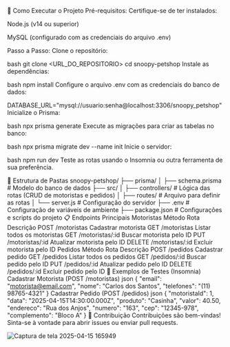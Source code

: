 🚀 Como Executar o Projeto
Pré-requisitos:
Certifique-se de ter instalados:

Node.js (v14 ou superior)

MySQL (configurado com as credenciais do arquivo .env)

Passo a Passo:
Clone o repositório:

bash
git clone <URL_DO_REPOSITORIO>
cd snoopy-petshop
Instale as dependências:

bash
npm install
Configure o arquivo .env com as credenciais do banco de dados:

DATABASE_URL="mysql://usuario:senha@localhost:3306/snoopy_petshop"
Inicialize o Prisma:

bash
npx prisma generate
Execute as migrações para criar as tabelas no banco:

bash
npx prisma migrate dev --name init
Inicie o servidor:

bash
npm run dev
Teste as rotas usando o Insomnia ou outra ferramenta de sua preferência.

📂 Estrutura de Pastas
snoopy-petshop/
├── prisma/
│   ├── schema.prisma     # Modelo do banco de dados
├── src/
│   ├── controllers/      # Lógica das rotas (CRUD de motoristas e pedidos)
│   ├── routes/           # Arquivo para definir as rotas
│   └── server.js         # Configuração do servidor
├── .env                  # Configuração de variáveis de ambiente
├── package.json          # Configurações e scripts do projeto
📋 Endpoints Principais
Motoristas
Método	Rota	Descrição
POST	/motoristas	Cadastrar motorista
GET	/motoristas	Listar todos os motoristas
GET	/motoristas/:id	Buscar motorista pelo ID
PUT	/motoristas/:id	Atualizar motorista pelo ID
DELETE	/motoristas/:id	Excluir motorista pelo ID
Pedidos
Método	Rota	Descrição
POST	/pedidos	Cadastrar pedido
GET	/pedidos	Listar todos os pedidos
GET	/pedidos/:id	Buscar pedido pelo ID
PUT	/pedidos/:id	Atualizar pedido pelo ID
DELETE	/pedidos/:id	Excluir pedido pelo ID
🧪 Exemplos de Testes (Insomnia)
Cadastrar Motorista (POST /motoristas)
json
{
  "email": "motorista@email.com",
  "nome": "Carlos dos Santos",
  "telefones": "(11) 98765-4321"
}
Cadastrar Pedido (POST /pedidos)
json
{
  "motoristaId": 1,
  "data": "2025-04-15T14:30:00.000Z",
  "produto": "Casinha",
  "valor": 40.50,
  "endereco": "Rua dos Anjos",
  "numero": "163",
  "cep": "12345-978",
  "complemento": "Bloco A"
}
📌 Contribuição
Contribuições são bem-vindas! Sinta-se à vontade para abrir issues ou enviar pull requests.



![Captura de tela 2025-04-15 165949](https://github.com/user-attachments/assets/2b84dfae-cfa5-498d-a164-14f9b6fc554c)

